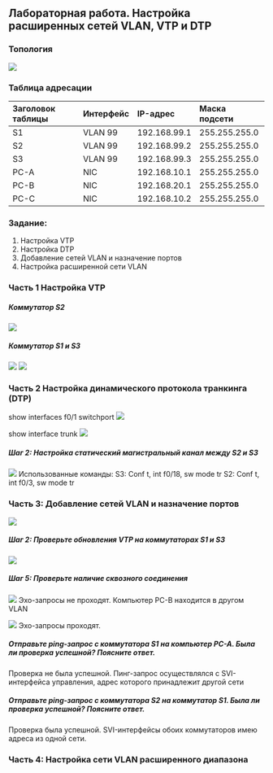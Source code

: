 ## Лабораторная работа. Настройка расширенных сетей VLAN, VTP и DTP

### Топология
![](topology.png)

### Таблица адресации

|Заголовок таблицы	|Интерфейс |IP-адрес	   |Маска подсети|
|:------------------|:---------|:------------|:------------|
|S1	                |VLAN 99	 |192.168.99.1 |255.255.255.0|
|S2	                |VLAN 99	 |192.168.99.2 |255.255.255.0|
|S3	                |VLAN 99	 |192.168.99.3 |255.255.255.0|
|PC-A	              |NIC	     |192.168.10.1 |255.255.255.0|
|PC-B	              |NIC	     |192.168.20.1 |255.255.255.0|
|PC-C               |NIC	     |192.168.10.2 |255.255.255.0|

###  Задание:
1. Настройка VTP
2. Настройка DTP
3. Добавление сетей VLAN и назначение портов
4. Настройка расширенной сети VLAN

###  Часть 1 Настройка VTP
##### Коммутатор S2
![](S2.png)
##### Коммутатор S1 и S3
![](S1.png)
![](S3.png)

###  Часть 2	Настройка динамического протокола транкинга (DTP)
show interfaces f0/1 switchport
![](DTPa.png)

show interface trunk
![](DTPc.png)
##### Шаг 2:	Настройка статический магистральный канал между S2 и S3
![](StaticTrunk.png)
Использованные команды:
S3: Conf t, int f0/18, sw mode tr
S2: Conf t, int f0/3, sw mode tr

### Часть 3:	Добавление сетей VLAN и назначение портов
![](S2Vlan.png)

##### Шаг 2:	Проверьте обновления VTP на коммутаторах S1 и S3
![](VTP_S1_S3.png)

##### Шаг 5:	Проверьте наличие сквозного соединения
![](PingBtoA.png)
Эхо-запросы не проходят. Компьютер PC-B находится в другом VLAN

![](PingAtoC.png)
Эхо-запросы проходят.

##### Отправьте ping-запрос с коммутатора S1 на компьютер PC-A. Была ли проверка успешной? Поясните ответ.
Проверка не была успешной. Пинг-запрос осуществлялся с SVI-интерфейса управления, адрес которого принадлежит другой сети 

##### Отправьте ping-запрос с коммутатора S2 на коммутатор S1. Была ли проверка успешной? Поясните ответ.
Проверка была успешной. SVI-интерфейсы обоих коммутаторов имею адреса из одной сети.

### Часть 4:	Настройка сети VLAN расширенного диапазона

